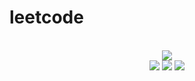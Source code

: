 # leetcode

<div align="center">
<br/>
<img src="https://img.shields.io/badge/Solved-450/3073%20=%2014%25-blue.svg?style=flat-square" />
<br/>
<img src="https://img.shields.io/badge/Easy-205/778-5CB85D.svg?style=flat-square" />
<img src="https://img.shields.io/badge/Medium-190/1613-F0AE4E.svg?style=flat-square" />
<img src="https://img.shields.io/badge/Hard-55/682-D95450.svg?style=flat-square" />
</div>
